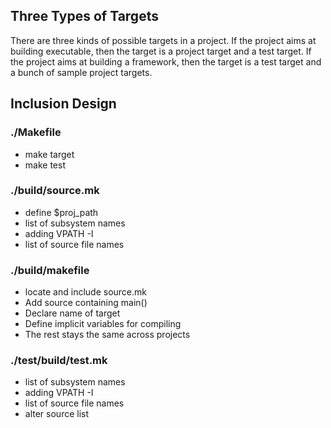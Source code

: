 ## Three Types of Targets
There are three kinds of possible targets in a project. If the project aims at building executable, then the target is a project target and a test target. If the project aims at building a framework, then the target is a test target and a bunch of sample project targets. 

## Inclusion Design
### ./Makefile
* make target
* make test

### ./build/source.mk
* define $proj_path
* list of subsystem names
* adding VPATH -I
* list of source file names

### ./build/makefile
* locate and include source.mk
* Add source containing main()
* Declare name of target
* Define implicit variables for compiling
* The rest stays the same across projects

### ./test/build/test.mk
* list of subsystem names
* adding VPATH -I
* list of source file names
* alter source list
